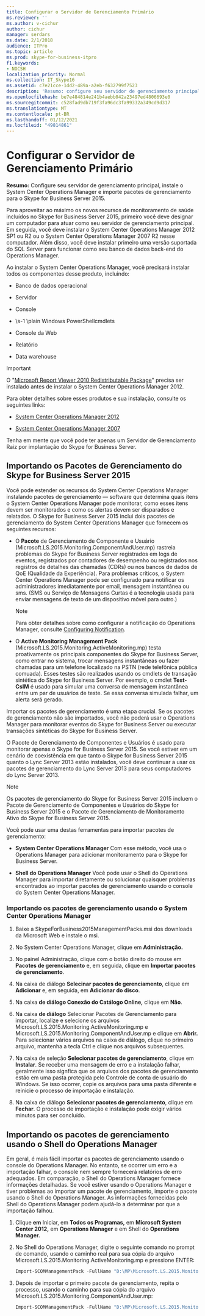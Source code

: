 ```yaml
---
title: Configurar o Servidor de Gerenciamento Primário
ms.reviewer: ''
ms.author: v-cichur
author: cichur
manager: serdars
ms.date: 2/1/2018
audience: ITPro
ms.topic: article
ms.prod: skype-for-business-itpro
f1.keywords:
- NOCSH
localization_priority: Normal
ms.collection: IT_Skype16
ms.assetid: c7e21cce-1dd2-489a-a2eb-f632799f7523
description: 'Resumo: configure seu servidor de gerenciamento principal, instale o System Center Operations Manager e importe pacotes de gerenciamento para o Skype for Business Server 2015.'
ms.openlocfilehash: be7e484814e241b4aebb042a23497ed4806693e0
ms.sourcegitcommit: c528fad9db719f3fa96dc3fa99332a349cd9d317
ms.translationtype: MT
ms.contentlocale: pt-BR
ms.lasthandoff: 01/12/2021
ms.locfileid: "49814861"
---
```

# <a name="configure-the-primary-management-server"></a>Configurar o Servidor de Gerenciamento Primário

**Resumo:** Configure seu servidor de gerenciamento principal, instale o System Center Operations Manager e importe pacotes de gerenciamento para o Skype for Business Server 2015.

Para aproveitar ao máximo os novos recursos de monitoramento de saúde incluídos no Skype for Business Server 2015, primeiro você deve designar um computador para atuar como seu servidor de gerenciamento principal. Em seguida, você deve instalar o System Center Operations Manager 2012 SP1 ou R2 ou o System Center Operations Manager 2007 R2 nesse computador. Além disso, você deve instalar primeiro uma versão suportada do SQL Server para funcionar como seu banco de dados back-end do Operations Manager.

Ao instalar o System Center Operations Manager, você precisará instalar todos os componentes desse produto, incluindo:

- Banco de dados operacional

- Servidor

- Console

- \s-1 \plain Windows PowerShellcmdlets

- Console da Web

- Relatório

- Data warehouse

> [!IMPORTANT]
> O "[Microsoft Report Viewer 2010 Redistributable Package](https://www.microsoft.com/download/details.aspx?id=6442)" precisa ser instalado antes de instalar o System Center Operations Manager 2012.

Para obter detalhes sobre esses produtos e sua instalação, consulte os seguintes links:

- [System Center Operations Manager 2012](https://go.microsoft.com/fwlink/p/?linkid=257527)

- [System Center Operations Manager 2007](https://technet.microsoft.com/library/bb735860.aspx)

Tenha em mente que você pode ter apenas um Servidor de Gerenciamento Raiz por implantação do Skype for Business Server.

## <a name="importing-the-skype-for-business-server-2015-management-packs"></a>Importando os Pacotes de Gerenciamento do Skype for Business Server 2015

Você pode estender os recursos do System Center Operations Manager instalando pacotes de gerenciamento — software que determina quais itens o System Center Operations Manager pode monitorar, como esses itens devem ser monitorados e como os alertas devem ser disparados e relatados. O Skype for Business Server 2015 inclui dois pacotes de gerenciamento do System Center Operations Manager que fornecem os seguintes recursos:

- O **Pacote** de Gerenciamento de Componente e Usuário (Microsoft.LS.2015.Monitoring.ComponentAndUser.mp) rastreia problemas do Skype for Business Server registrados em logs de eventos, registrados por contadores de desempenho ou registrados nos registros de detalhes das chamadas (CDRs) ou nos bancos de dados de QoE (Qualidade da Experiência). Para problemas críticos, o System Center Operations Manager pode ser configurado para notificar os administradores imediatamente por email, mensagem instantânea ou sms. (SMS ou Serviço de Mensagens Curtas é a tecnologia usada para enviar mensagens de texto de um dispositivo móvel para outro.)

    > [!NOTE]
    >  Para obter detalhes sobre como configurar a notificação do Operations Manager, consulte [Configuring Notification](https://go.microsoft.com/fwlink/p/?LinkID=268785&amp;amp;clcid=0x409).

- O **Active Monitoring Management Pack** (Microsoft.LS.2015.Monitoring.ActiveMonitoring.mp) testa proativamente os principais componentes do Skype for Business Server, como entrar no sistema, trocar mensagens instantâneas ou fazer chamadas para um telefone localizado na PSTN (rede telefônica pública comuada). Esses testes são realizados usando os cmdlets de transação sintética do Skype for Business Server. Por exemplo, o cmdlet **Test-CsIM** é usado para simular uma conversa de mensagem instantânea entre um par de usuários de teste. Se essa conversa simulada falhar, um alerta será gerado.

Importar os pacotes de gerenciamento é uma etapa crucial. Se os pacotes de gerenciamento não são importados, você não poderá usar o Operations Manager para monitorar eventos do Skype for Business Server ou executar transações sintéticas do Skype for Business Server.

O Pacote de Gerenciamento de Componentes e Usuários é usado para monitorar apenas o Skype for Business Server 2015. Se você estiver em um cenário de coexistência em que tanto o Skype for Business Server 2015 quanto o Lync Server 2013 estão instalados, você deve continuar a usar os pacotes de gerenciamento do Lync Server 2013 para seus computadores do Lync Server 2013.

> [!NOTE]
> Os pacotes de gerenciamento do Skype for Business Server 2015 incluem o Pacote de Gerenciamento de Componentes e Usuários do Skype for Business Server 2015 e o Pacote de Gerenciamento de Monitoramento Ativo do Skype for Business Server 2015.

Você pode usar uma destas ferramentas para importar pacotes de gerenciamento:

- **System Center Operations Manager** Com esse método, você usa o Operations Manager para adicionar monitoramento para o Skype for Business Server.

- **Shell do Operations Manager** Você pode usar o Shell do Operations Manager para importar diretamente ou solucionar quaisquer problemas encontrados ao importar pacotes de gerenciamento usando o console do System Center Operations Manager.

### <a name="importing-the-management-packs-by-using-system-center-operations-manager"></a>Importando os pacotes de gerenciamento usando o System Center Operations Manager

1. Baixe a SkypeForBusiness2015ManagementPacks.msi dos downloads da Microsoft Web e instale o msi.

2. No System Center Operations Manager, clique em **Administração.**

3. No painel Administração, clique com o botão direito do mouse em **Pacotes de gerenciamento** e, em seguida, clique em **Importar pacotes de gerenciamento**.

4. Na caixa de diálogo **Selecinar pacotes de gerenciamento**, clique em **Adicionar** e, em seguida, em **Adicionar do disco**.

5. Na caixa **de diálogo Conexão do Catálogo Online,** clique em **Não**.

6. Na caixa **de diálogo** Selecionar Pacotes de Gerenciamento para importar, localize e selecione os arquivos Microsoft.LS.2015.Monitoring.ActiveMonitoring.mp e Microsoft.LS.2015.Monitoring.ComponentAndUser.mp e clique em **Abrir.** Para selecionar vários arquivos na caixa de diálogo, clique no primeiro arquivo, mantenha a tecla Ctrl e clique nos arquivos subsequentes.

7. Na caixa de seleção **Selecionar pacotes de gerenciamento**, clique em **Instalar**. Se receber uma mensagem de erro e a instalação falhar, geralmente isso signfica que os arquivos dos pacotes de gerenciamento estão em uma pasta protegida pelo Controle de conta de usuário do Windows. Se isso ocorrer, copie os arquivos para uma pasta diferente e reinicie o processo de importação e instalação.

8. Na caixa de diálogo **Selecionar pacotes de gerenciamento**, clique em **Fechar**. O processo de importação e instalação pode exigir vários minutos para ser concluído.

## <a name="importing-the-management-packs-by-using-the-operations-manager-shell"></a>Importando os pacotes de gerenciamento usando o Shell do Operations Manager

Em geral, é mais fácil importar os pacotes de gerenciamento usando o console do Operations Manager. No entanto, se ocorrer um erro e a importação falhar, o console nem sempre fornecerá relatórios de erro adequados. Em comparação, o Shell do Operations Manager fornece informações detalhadas. Se você estiver usando o Operations Manager e tiver problemas ao importar um pacote de gerenciamento, importe o pacote usando o Shell do Operations Manager. As informações fornecidas pelo Shell do Operations Manager podem ajudá-lo a determinar por que a importação falhou.

1. Clique **em** Iniciar, em **Todos os Programas,** em **Microsoft System Center 2012,** em **Operations Manager** e em Shell do **Operations Manager.**

2. No Shell do Operations Manager, digite o seguinte comando no prompt de comando, usando o caminho real para sua cópia do arquivo Microsoft.LS.2015.Monitoring.ActiveMonitoring.mp e pressione ENTER:

   ```PowerShell
   Import-SCOMManagementPack -FullName "D:\MP\Microsoft.LS.2015.Monitoring.ActiveMonitoring.mp"
   ```

3. Depois de importar o primeiro pacote de gerenciamento, repita o processo, usando o caminho para sua cópia do arquivo Microsoft.LS.2015.Monitoring.ComponentAndUser.mp:

   ```PowerShell
   Import-SCOMManagementPack -FullName "D:\MP\Microsoft.LS.2015.Monitoring.ComponentAndUser.mp"
   ```
